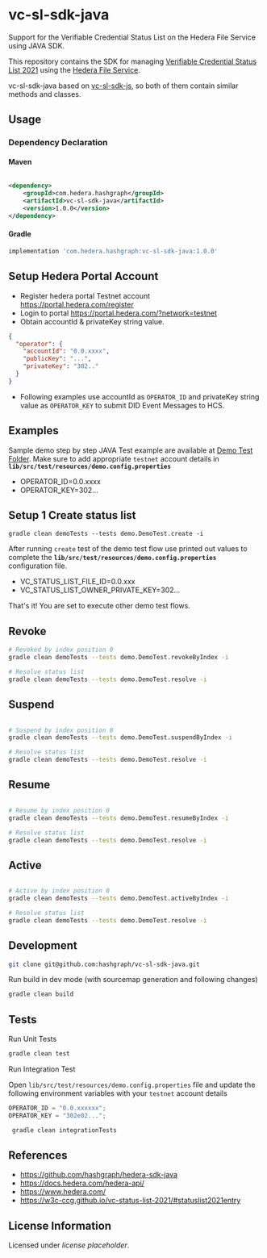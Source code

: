 # vc-sl-sdk-java

Support for the Verifiable Credential Status List on the Hedera File Service using JAVA SDK.

This repository contains the SDK for managing [Verifiable Credential Status List 2021](https://w3c-ccg.github.io/vc-status-list-2021) using the [Hedera File Service](https://docs.hedera.com/guides/docs/sdks/file-storage).

vc-sl-sdk-java based on [vc-sl-sdk-js], so both of them contain similar methods and classes.

## Usage

### Dependency Declaration

#### Maven

```xml

<dependency>
    <groupId>com.hedera.hashgraph</groupId>
    <artifactId>vc-sl-sdk-java</artifactId>
    <version>1.0.0</version>
</dependency>
```

#### Gradle

```gradle
implementation 'com.hedera.hashgraph:vc-sl-sdk-java:1.0.0'
```

## Setup Hedera Portal Account

- Register hedera portal Testnet account <https://portal.hedera.com/register>
- Login to portal <https://portal.hedera.com/?network=testnet>
- Obtain accountId & privateKey string value.

```json
{
  "operator": {
    "accountId": "0.0.xxxx",
    "publicKey": "...",
    "privateKey": "302.."
  }
}
```

- Following examples use accountId as `OPERATOR_ID` and privateKey string value as `OPERATOR_KEY` to submit DID Event
  Messages to HCS.

## Examples

Sample demo step by step JAVA Test example are available at [Demo Test Folder][demo-location]. Make sure to add
appropriate `testnet` account details in <b>`lib/src/test/resources/demo.config.properties`</b>

- OPERATOR_ID=0.0.xxxx
- OPERATOR_KEY=302...

## Setup 1 Create status list

```shell
gradle clean demoTests --tests demo.DemoTest.create -i
```

After running `create` test of the demo test flow use printed out values to complete
the <b>`lib/src/test/resources/demo.config.properties`</b> configuration file.

- VC_STATUS_LIST_FILE_ID=0.0.xxx
- VC_STATUS_LIST_OWNER_PRIVATE_KEY=302...

That's it! You are set to execute other demo test flows.

## Revoke

```sh
# Revoked by index position 0
gradle clean demoTests --tests demo.DemoTest.revokeByIndex -i

# Resolve status list
gradle clean demoTests --tests demo.DemoTest.resolve -i

```

## Suspend

```sh

# Suspend by index position 0
gradle clean demoTests --tests demo.DemoTest.suspendByIndex -i

# Resolve status list
gradle clean demoTests --tests demo.DemoTest.resolve -i


```

## Resume

```sh

# Resume by index position 0
gradle clean demoTests --tests demo.DemoTest.resumeByIndex -i

# Resolve status list
gradle clean demoTests --tests demo.DemoTest.resolve -i

```

## Active

```sh

# Active by index position 0
gradle clean demoTests --tests demo.DemoTest.activeByIndex -i

# Resolve status list
gradle clean demoTests --tests demo.DemoTest.resolve -i

```


## Development

```sh
git clone git@github.com:hashgraph/vc-sl-sdk-java.git
```

Run build in dev mode (with sourcemap generation and following changes)

```sh
gradle clean build
```

## Tests

Run Unit Tests

```sh
gradle clean test

```

Run Integration Test

Open `lib/src/test/resources/demo.config.properties` file and update the following environment variables with
your `testnet` account details

```js
OPERATOR_ID = "0.0.xxxxxx";
OPERATOR_KEY = "302e02...";
```

```sh
 gradle clean integrationTests
```

## References

- <https://github.com/hashgraph/hedera-sdk-java>
- <https://docs.hedera.com/hedera-api/>
- <https://www.hedera.com/>
- <https://w3c-ccg.github.io/vc-status-list-2021/#statuslist2021entry>

## License Information

Licensed under _license placeholder_.


[demo-location]: https://github.com/Meeco/vc-sl-sdk-java/tree/develop/lib/src/test/java/demo/DemoTest.java

[vc-sl-sdk-js]: https://github.com/Meeco/vc-sl-sdk-js